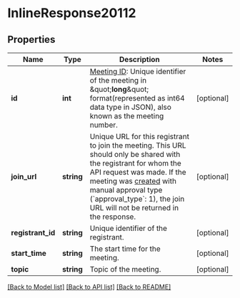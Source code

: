 # InlineResponse20112

## Properties
Name | Type | Description | Notes
------------ | ------------- | ------------- | -------------
**id** | **int** | [Meeting ID](https://support.zoom.us/hc/en-us/articles/201362373-What-is-a-Meeting-ID-): Unique identifier of the meeting in \&quot;**long**\&quot; format(represented as int64 data type in JSON), also known as the meeting number. | [optional] 
**join_url** | **string** | Unique URL for this registrant to join the meeting. This URL should only be shared with the registrant for whom the API request was made. If the meeting was [created](https://marketplace.zoom.us/docs/api-reference/zoom-api/meetings/meetingcreate) with manual approval type (&#x60;approval_type&#x60;: 1), the join URL will not be returned in the response. | [optional] 
**registrant_id** | **string** | Unique identifier of the registrant. | [optional] 
**start_time** | **string** | The start time for the meeting. | [optional] 
**topic** | **string** | Topic of the meeting. | [optional] 

[[Back to Model list]](../README.md#documentation-for-models) [[Back to API list]](../README.md#documentation-for-api-endpoints) [[Back to README]](../README.md)


